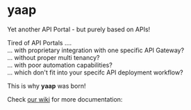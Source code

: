 # yaap
Yet another API Portal - but purely based on APIs!

Tired of API Portals ....  
... with proprietary integration with one specific API Gateway?  
... without proper multi tenancy?  
... with poor automation capabilities?  
... which don't fit into your specifc API deployment workflow?  

This is why **yaap** was born!

Check [our wiki](https://github.com/broosha/yaap/wiki) for more documentation: 
